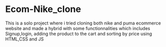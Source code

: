 # Ecom-Nike_clone
This is a solo project where i tried cloning both nike and puma ecommerce website and made a hybrid  with some functionnalities which includes Signup,login, adding the product to the cart and sorting by price using HTML,CSS and JS
